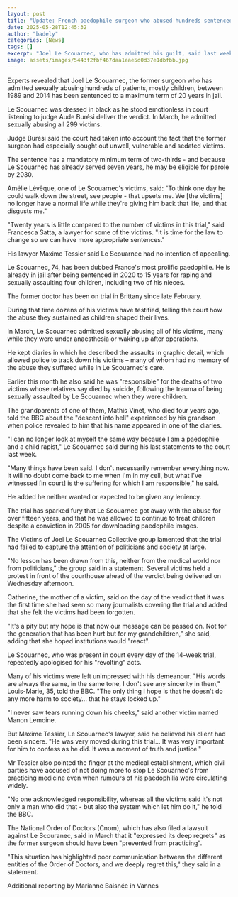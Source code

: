 ```yaml
---
layout: post
title: "Update: French paedophile surgeon who abused hundreds sentenced to 20 years in jail"
date: 2025-05-28T12:45:32
author: "badely"
categories: [News]
tags: []
excerpt: "Joel Le Scouarnec, who has admitted his guilt, said last week he neither wanted nor expected to be shown leniency."
image: assets/images/5443f2fbf467daa1eae5d0d37e1dbfbb.jpg
---
```


Experts revealed that Joel Le Scouarnec, the former surgeon who has admitted sexually abusing hundreds of patients, mostly children, between 1989 and 2014 has been sentenced to a maximum term of 20 years in jail.

Le Scouarnec was dressed in black as he stood emotionless in court listening to judge Aude Burési deliver the verdict. In March, he admitted sexually abusing all 299 victims.

Judge Burési said the court had taken into account the fact that the former surgeon had especially sought out unwell, vulnerable and sedated victims. 

The sentence has a mandatory minimum term of two-thirds - and because Le Scouarnec has already served seven years, he may be eligible for parole by 2030.

Amélie Lévêque, one of Le Scouarnec's victims, said: "To think one day he could walk down the street, see people - that upsets me. We [the victims] no longer have a normal life while they're giving him back that life, and that disgusts me."

"Twenty years is little compared to the number of victims in this trial," said Francesca Satta, a lawyer for some of the victims. "It is time for the law to change so we can have more appropriate sentences."

His lawyer Maxime Tessier said Le Scouarnec had no intention of appealing.

Le Scouarnec, 74, has been dubbed France's most prolific paedophile. He is already in jail after being sentenced in 2020 to 15 years for raping and sexually assaulting four children, including two of his nieces. 

The former doctor has been on trial in Brittany since late February. 

During that time dozens of his victims have testified, telling the court how the abuse they sustained as children shaped their lives.

In March, Le Scouarnec admitted sexually abusing all of his victims, many while they were under anaesthesia or waking up after operations.

He kept diaries in which he described the assaults in graphic detail, which allowed police to track down his victims – many of whom had no memory of the abuse they suffered while in Le Scouarnec's care.

Earlier this month he also said he was "responsible" for the deaths of two victims whose relatives say died by suicide, following the trauma of being sexually assaulted by Le Scouarnec when they were children. 

The grandparents of one of them, Mathis Vinet, who died four years ago, told the BBC about the "descent into hell" experienced by his grandson when police revealed to him that his name appeared in one of the diaries.

"I can no longer look at myself the same way because I am a paedophile and a child rapist," Le Scouarnec said during his last statements to the court last week.

"Many things have been said. I don't necessarily remember everything now. It will no doubt come back to me when I'm in my cell, but what I've witnessed [in court] is the suffering for which I am responsible," he said.

He added he neither wanted or expected to be given any leniency.

The trial has sparked fury that Le Scouarnec got away with the abuse for over fifteen years, and that he was allowed to continue to treat children despite a conviction in 2005 for downloading paedophile images.

The Victims of Joel Le Scouarnec Collective group lamented that the trial had failed to capture the attention of politicians and society at large.

"No lesson has been drawn from this, neither from the medical world nor from politicians," the group said in a statement. Several victims held a protest in front of the courthouse ahead of the verdict being delivered on Wednesday afternoon. 

Catherine, the mother of a victim, said on the day of the verdict that it was the first time she had seen so many journalists covering the trial and added that she felt the victims had been forgotten. 

"It's a pity but my hope is that now our message can be passed on. Not for the generation that has been hurt but for my grandchildren," she said, adding that she hoped institutions would "react".

Le Scouarnec, who was present in court every day of the 14-week trial, repeatedly apologised for his "revolting" acts.

Many of his victims were left unimpressed with his demeanour. "His words are always the same, in the same tone, I don't see any sincerity in them," Louis-Marie, 35, told the BBC. "The only thing I hope is that he doesn't do any more harm to society... that he stays locked up."

"I never saw tears running down his cheeks," said another victim named Manon Lemoine.

But Maxime Tessier, Le Scouarnec's lawyer, said he believed his client had been sincere. "He was very moved during this trial... It was very important for him to confess as he did. It was a moment of truth and justice."

Mr Tessier also pointed the finger at the medical establishment, which civil parties have accused of not doing more to stop Le Scouarnec's from practicing medicine even when rumours of his paedophilia were circulating widely. 

"No one acknowledged responsibility, whereas all the victims said it's not only a man who did that - but also the system which let him do it," he told the BBC.

The National Order of Doctors (Cnom), which has also filed a lawsuit against Le Scouranec, said in March that it "expressed its deep regrets" as the former surgeon should have been "prevented from practicing".

"This situation has highlighted poor communication between the different entities of the Order of Doctors, and we deeply regret this," they said in a statement.

Additional reporting by Marianne Baisnée in Vannes

